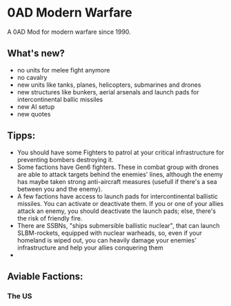 # 0AD Modern Warfare

A 0AD Mod for modern warfare since 1990.

##  What's new?

  - no units for melee fight anymore
  - no cavalry
  - new units like tanks, planes, helicopters, submarines and drones
  - new structures like bunkers, aerial arsenals and launch pads for intercontinental ballic missiles
  - new AI setup
  - new quotes
## Tipps:

  - You should have some Fighters to patrol at your critical infrastructure for preventing bombers destroying it.
  - Some factions have Gen6 fighters. These in combat group with drones are able to attack targets behind the enemies' lines, although the enemy has maybe taken strong anti-aircraft measures (usefull if there's a sea between you and the enemy).
  - A few factions have access to launch pads for intercontinental ballistic missiles. You can activate or deactivate them. If you or one of your allies attack an enemy, you should deactivate the launch pads; else, there's the risk of friendly fire.
  - There are SSBNs, "ships submersible ballistic nuclear", that can launch SLBM-rockets, equipped with nuclear warheads, so, even if your homeland is wiped out, you can heavily damage your enemies' infrastructure and help your allies conquering them
  - 
  
## Aviable Factions:

### The US
